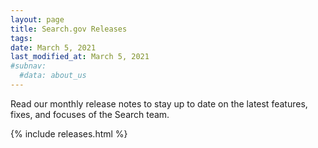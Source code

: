 ```yaml
---
layout: page
title: Search.gov Releases
tags: 
date: March 5, 2021
last_modified_at: March 5, 2021
#subnav:
  #data: about_us
---
```

Read our monthly release notes to stay up to date on the latest features, fixes, and focuses of the Search team.

{% include releases.html %}